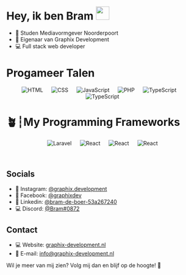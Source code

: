 # Hey, ik ben Bram <img src="https://media.giphy.com/media/hvRJCLFzcasrR4ia7z/giphy.gif" width="35">

- 🏫 Studen Mediavormgever Noorderpoort
- 🏢 Eigenaar van Graphix Development
- 💻 Full stack web developer

# Progameer Talen
<p align="center"> 
   <img alt="HTML" src="https://img.shields.io/badge/html-%23e44d25.svg?style=for-the-badge&logo=html5&logoColor=white">
  &emsp;
  <img alt="CSS" src="https://img.shields.io/badge/CSS-%23264de4.svg?style=for-the-badge&logo=css3&logoColor=white">
  &emsp;
    <img alt="JavaScript" src="https://img.shields.io/badge/JavaScript%20-%23F7DF1E.svg?style=for-the-badge&logo=javascript&logoColor=black">
  &emsp;
    <img alt="PHP" src="https://img.shields.io/badge/PHP%20-%23777bb3.svg?style=for-the-badge&logo=php&logoColor=white">
  &emsp;
    <img alt="TypeScript" src="https://img.shields.io/badge/TypeScript-007ACC?style=for-the-badge&logo=typescript&logoColor=white">
  &emsp;
    <img alt="TypeScript" src="https://img.shields.io/badge/node.js-6DA55F?style=for-the-badge&logo=node.js&logoColor=white">
</p>

# 🪴┆My Programming Frameworks
<p align="center"> 
   <img alt="Laravel" src="https://img.shields.io/badge/Laravel-%23ff2d20.svg?style=for-the-badge&logo=laravel&logoColor=white">
  &emsp;
  <img alt="React" src="https://img.shields.io/badge/-React.js-61dafb?style=for-the-badge&logo=react&logoColor=black">
  &emsp;
   <img alt="React" src="https://img.shields.io/badge/-Tailwind.css-07b6d5?style=for-the-badge&logo=tailwindcss&logoColor=black">
  &emsp;
  <img alt="React" src="https://img.shields.io/badge/-Vue.js-41b883?style=for-the-badge&logo=vue.js&logoColor=black">
</p>

<p>&nbsp;</p> 

## Socials

* 📸 Instagram: [@graphix.development](https://www.instagram.com/graphix.development/)
* 🎥 Facebook: [@graphixdev](https://www.facebook.com/graphixdev)
* 🔗 Linkedin: [@bram-de-boer-53a267240](https://www.linkedin.com/in/bram-de-boer-53a267240/)
* 💻 Discord: [@Bram#0872](https://discord.graphix-development.nl/)

## Contact

* 💻 Website: [graphix-development.nl](https://graphix-development.nl/contact)
* 📨 E-mail: info@graphix-development.nl

Wil je meer van mij zien? Volg mij dan en blijf op de hoogte! 🤩
